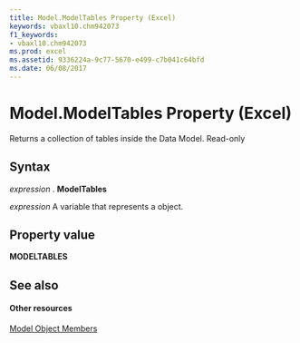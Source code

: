```yaml
---
title: Model.ModelTables Property (Excel)
keywords: vbaxl10.chm942073
f1_keywords:
- vbaxl10.chm942073
ms.prod: excel
ms.assetid: 9336224a-9c77-5670-e499-c7b041c64bfd
ms.date: 06/08/2017
---
```



# Model.ModelTables Property (Excel)

Returns a collection of tables inside the Data Model. Read-only


## Syntax

 _expression_ . **ModelTables**

 _expression_ A variable that represents a object.


## Property value

 **MODELTABLES**


## See also


#### Other resources


[Model Object Members](http://msdn.microsoft.com/library/b2bd944a-3484-222b-b3d6-acd70a6ac28a%28Office.15%29.aspx)


